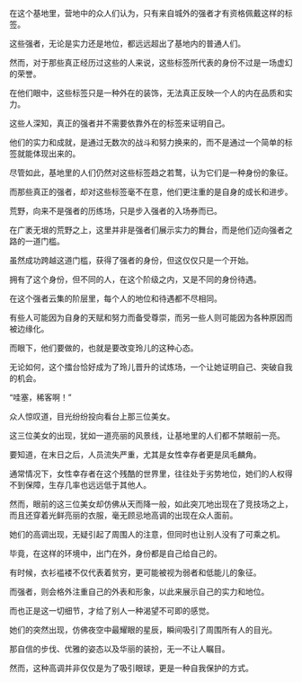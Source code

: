 
在这个基地里，营地中的众人们认为，只有来自城外的强者才有资格佩戴这样的标签。

这些强者，无论是实力还是地位，都远远超出了基地内的普通人们。

然而，对于那些真正经历过这些的人来说，这些标签所代表的身份不过是一场虚幻的荣誉。

在他们眼中，这些标签只是一种外在的装饰，无法真正反映一个人的内在品质和实力。

这些人深知，真正的强者并不需要依靠外在的标签来证明自己。

他们的实力和成就，是通过无数次的战斗和努力换来的，而不是通过一个简单的标签就能体现出来的。

尽管如此，基地里的人们仍然对这些标签趋之若鹜，认为它们是一种身份的象征。

而那些真正的强者，却对这些标签毫不在意，他们更注重的是自身的成长和进步。

荒野，向来不是强者的历练场，只是步入强者的入场券而已。

在广袤无垠的荒野之上，这里并非是强者们展示实力的舞台，而是他们迈向强者之路的一道门槛。

虽然成功跨越这道门槛，获得了强者的身份，但这仅仅只是一个开始。

拥有了这个身份，但不同的人，在这个阶级之内，又是不同的身份待遇。

在这个强者云集的阶层里，每个人的地位和待遇都不尽相同。

有些人可能因为自身的天赋和努力而备受尊崇，而另一些人则可能因为各种原因而被边缘化。

而眼下，他们要做的，也就是要改变玲儿的这种心态。

无论如何，这个擂台恰好成为了玲儿晋升的试炼场，一个让她证明自己、突破自我的机会。

“哇塞，稀客啊！”

众人惊叹道，目光纷纷投向看台上那三位美女。

这三位美女的出现，犹如一道亮丽的风景线，让基地里的人们都不禁眼前一亮。

要知道，在末日之后，人员流失严重，尤其是女性幸存者更是凤毛麟角。

通常情况下，女性幸存者在这个残酷的世界里，往往处于劣势地位，她们的人权得不到保障，生存几率也远远低于其他人。

然而，眼前的这三位美女却仿佛从天而降一般，如此突兀地出现在了竞技场之上，而且还穿着光鲜亮丽的衣服，毫无顾忌地高调的出现在众人面前。

她们的高调出现，无疑引起了周围人的注意，但同时也让别人没有了可乘之机。

毕竟，在这样的环境中，出门在外，身份都是自己给自己的。

有时候，衣衫褴褛不仅代表着贫穷，更可能被视为弱者和低能儿的象征。

而强者，则会格外注重自己的外表和形象，以此来展示自己的实力和地位。

而也正是这一切细节，才给了别人一种渴望不可即的感觉。

她们的突然出现，仿佛夜空中最耀眼的星辰，瞬间吸引了周围所有人的目光。

那自信的步伐、优雅的姿态以及华丽的装扮，无一不让人瞩目。

然而，这种高调并非仅仅是为了吸引眼球，更是一种自我保护的方式。




